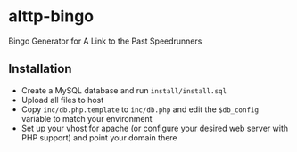 # alttp-bingo
Bingo Generator for A Link to the Past Speedrunners

## Installation
- Create a MySQL database and run `install/install.sql`
- Upload all files to host
- Copy `inc/db.php.template` to `inc/db.php` and edit the `$db_config` variable to match your environment
- Set up your vhost for apache (or configure your desired web server with PHP support) and point your domain there